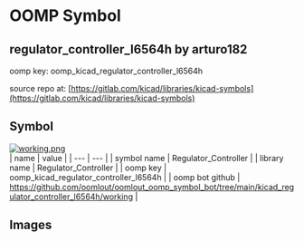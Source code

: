 # OOMP Symbol  
## regulator_controller_l6564h  by arturo182  
  
oomp key: oomp_kicad_regulator_controller_l6564h  
  
source repo at: [https://gitlab.com/kicad/libraries/kicad-symbols](https://gitlab.com/kicad/libraries/kicad-symbols)  
## Symbol  
  
[![working.png](working_600.png)](working.png)  
| name | value | 
| --- | --- | 
| symbol name | Regulator_Controller | 
| library name | Regulator_Controller | 
| oomp key | oomp_kicad_regulator_controller_l6564h | 
| oomp bot github | https://github.com/oomlout/oomlout_oomp_symbol_bot/tree/main/kicad_regulator_controller_l6564h/working | 
## Images  
